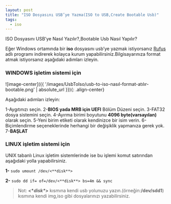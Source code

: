 ```yaml
---
layout: post
title: "ISO Dosyasını USB’ye Yazma(ISO to USB,Create Bootable Usb)"
tags:
  - iso
---
```


ISO Dosyasını USB’ye Nasıl Yazılır?,Bootable Usb Nasıl Yapılır?

Eğer Windows ortamında bir **iso** dosyasını usb’ye yazmak istiyorsanız [Rufus](https://rufus.akeo.ie/) adlı programı indirerek kolayca kurum yapabilirsiniz.Bilgisayarınıza format atmak istiyorsanız aşağıdaki adımları izleyin.

### WINDOWS işletim sistemi için

![image-center]({{ '/images/UsbToIso/usb-to-iso-nasıl-format-atılır-bootable.png' | absolute_url }}){: .align-center}

Aşağıdaki adımları izleyin:

1-Aygıtınızı seçin.
2-**BIOS yada MRB için UEFI** Bölüm Düzeni seçin.
3-FAT32 dosya sistemini seçin.
4-Ayırma birimi boyutunu **4096 byte(varsayılan)** olarak seçin.
5-Yeni birim etiketi olarak kendinizce bir isim verin.
6-Biçimlendirme seçeneklerinde herhangi bir değişiklik yapmanıza gerek yok.
7-**BAŞLAT**

### LINUX işletim sistemi için

UNIX tabanlı Linux işletim sistemlerinde ise bu işlemi komut satırından aşağıdaki yolla yapabilirsiniz.

**1-** `sudo umount /dev/<**disk**>`

**2-** `sudo dd if= of=/dev/<**disk**> bs=4m && sync`

> Not: **<\**disk\**>** kısmına kendi usb yolunuzu yazın.(örneğin:**/dev/sdd1**)
> kısmına kendi img,iso gibi dosyalarınızı yazabilirsiniz.